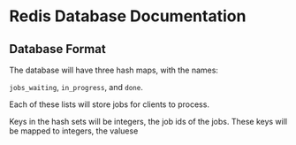 # Redis Database Documentation

## Database Format

The database will have three hash maps, with the names:

`jobs_waiting`, `in_progress`, and `done`.

Each of these lists will store jobs for clients to process.

Keys in the hash sets will be integers, the job ids of the jobs.
These keys will be mapped to integers, the valuese